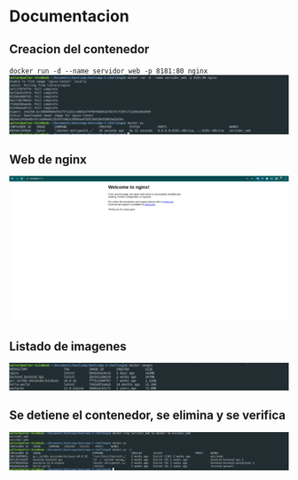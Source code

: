 # Documentacion 
## Creacion del contenedor
`` docker run -d --name servidor_web -p 8181:80 nginx ``
![creacion del contenedor](assets/create_list.png)

## Web de nginx
![nginx](assets/nginx-challenge.png)

## Listado de imagenes 
![list](assets/docker%20list.png)

## Se detiene el contenedor, se elimina y se verifica
![stop,delete,verify](assets/docker%20stop%20and%20rm.png)